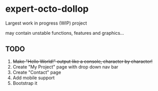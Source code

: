 # expert-octo-dollop

Largest work in progress (WIP) project

may contain unstable functions, features and graphics...

## TODO

1) ~~Make "Hello World!" output like a console, character by character!~~
2) Create "My Project" page with drop down nav bar
3) Create "Contact" page
4) Add mobile support
5) Bootstrap it
